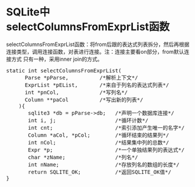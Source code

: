 # SQLite中selectColumnsFromExprList函数
selectColumnsFromExprList函数：将from后跟的表达式列表拆分，然后再根据连接类型，调用连接函数，对表进行连接。注：连接主要看on部分，from默认连接方式  只有一种，采用inner join的方式。
<pre>
static int selectColumnsFromExprList(
	  Parse *pParse,          /*解析上下文*/
	  ExprList *pEList,       /*来自于列名的表达式列表*/
	  int *pnCol,             /*写列名*/
	  Column **paCol          /*写出新的列表*/
	){
	   sqlite3 *db = pParse->db;   /*声明一个数据库连接*/
	   int i, j;                   /*循环计数*/
	   int cnt;                    /*索引添加产生唯一的名字*/
       Column *aCol, *pCol;        /*循环结束的结果列*/
	   int nCol;                   /*结果集中列的总数*/
	   Expr *p;                    /*一个单独结果列的表达式*/
       char *zName;                /*列名*/
       int nName;                  /*存放列名的数组的长度*/
       return SQLITE_OK;           /*返回SQLITE_OK值*/
}
	</pre>

